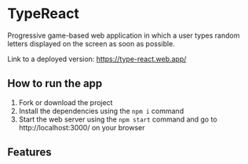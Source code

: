 # TypeReact
Progressive game-based web application in which a user types random letters displayed on the screen as soon as possible.

Link to a deployed version: https://type-react.web.app/

## How to run the app
1. Fork or download the project
2. Install the dependencies using the `npm i` command
3. Start the web server using the `npm start` command and go to http://localhost:3000/ on your browser

## Features
